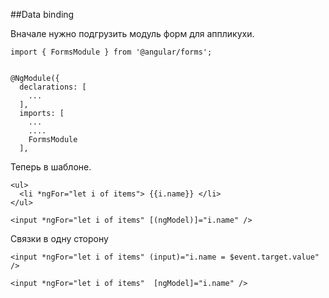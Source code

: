 ##Data binding

Вначале нужно подгрузить модуль форм для аппликухи.

    import { FormsModule } from '@angular/forms';
    
    
    @NgModule({
      declarations: [
        ...
      ],
      imports: [
        ...
        ....
        FormsModule
      ],
      
Теперь в шаблоне.


    <ul>
      <li *ngFor="let i of items"> {{i.name}} </li>
    </ul>

    <input *ngFor="let i of items" [(ngModel)]="i.name" />


Связки в одну сторону 


    <input *ngFor="let i of items" (input)="i.name = $event.target.value" />
    
    <input *ngFor="let i of items"  [ngModel]="i.name" />
    
    
    